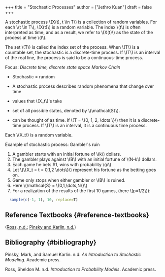 +++
title = "Stochastic Processes"
author = ["Jethro Kuan"]
draft = false
+++

A stochastic process \\(X(t), t \in T\\) is a collection of random
variables. For each \\(t \in T\\), \\(X(t)\\) is a random variable. The index
\\(t\\) is often interpreted as time, and as a result, we refer to \\(X(t)\\)
as the state of the process at time \\(t\\).

The set \\(T\\) is called the index set of the process. When \\(T\\) is a
countable set, the stochastic is a discrete-time process. If \\(T\\) is an
interval of the real line, the process is said to be a continuous-time
process.

Focus: _Discrete time, discrete state space Markov Chain_

- Stochastic = random
- A stochastic process describes random phenomena that change over
  time

- values that \\(X_t\\)'s take
- set of all possible states, denoted by \\(\mathcal{S}\\).
- can be thought of as time. If \\(T = \\{0, 1, 2, \dots \\}\\)
  then it is a discrete-time process. If \\(T\\) is an
  interval, it is a continuous time process.

Each \\(X_t\\) is a random variable.

Example of stochastic process: Gambler's ruin

1.  A gambler starts with an initial fortune of \\(k\\) dollars.
2.  The gambler plays against \\(B\\) with an initial fortune of \\(N-k\\) dollars.
3.  Each game he bets \$1, wins with probability \\(p\\)
4.  Let \\(\\{X_t = t = 0,1,2 \dots\\}\\) represent his fortune as the
    betting goes on.
5.  Game only stops when either gambler or \\(B\\) is ruined.
6.  Here \\(\mathcal{S} = \\{0,1,\dots,N\\}\\)
7.  For a realization of the results of the first 10 games, (here
    \\(p=1/2\\)):

<!--listend-->

```R
  sample(c(-1, 1), 10, replace=T)
```

## Reference Textbooks {#reference-textbooks}

([Ross, n.d.](#orgb3774ee); [Pinsky and Karlin, n.d.](#orga00898e))

## Bibliography {#bibliography}

<a id="orga00898e"></a>Pinsky, Mark, and Samuel Karlin. n.d. _An Introduction to Stochastic Modeling_. Academic press.

<a id="orgb3774ee"></a>Ross, Sheldon M. n.d. _Introduction to Probability Models_. Academic press.
